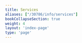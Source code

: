 ```yaml
---
title: Services
aliases: ["/30786/info/services"]
bookCollapseSection: true
weight: 4
layout: 'index-page'
type: 'page'
---
```

